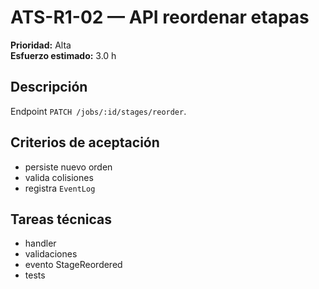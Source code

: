 # ATS-R1-02 — API reordenar etapas

**Prioridad:** Alta  
**Esfuerzo estimado:** 3.0 h

## Descripción
Endpoint `PATCH /jobs/:id/stages/reorder`.

## Criterios de aceptación
- persiste nuevo orden
- valida colisiones
- registra `EventLog`

## Tareas técnicas
- handler
- validaciones
- evento StageReordered
- tests

